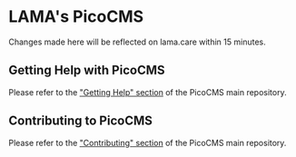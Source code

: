 LAMA's PicoCMS
====

Changes made here will be reflected on lama.care within 15 minutes.

Getting Help with PicoCMS
------------

Please refer to the ["Getting Help" section][MainRepoGettingHelp] of the PicoCMS main repository.

Contributing to PicoCMS
------------

Please refer to the ["Contributing" section][MainRepoContributing] of the PicoCMS main repository.

[Composer]: https://getcomposer.org/
[MainRepoInstall]: https://github.com/picocms/Pico#install
[MainRepoUpgrade]: https://github.com/picocms/Pico#upgrade
[MainRepoGettingHelp]: https://github.com/picocms/Pico#getting-help
[MainRepoContributing]: https://github.com/picocms/Pico#contributing
